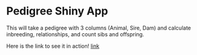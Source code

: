 # Pedigree Shiny App

This will take a pedigree with 3 columns (Animal, Sire, Dam) and calculate inbreeding, relationships, and count sibs and offspring. 

Here is the link to see it in action!
[link](https://austin-putz.shinyapps.io/Inbreeding/)
